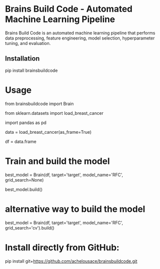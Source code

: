 # Brains Build Code - Automated Machine Learning Pipeline

Brains Build Code is an automated machine learning pipeline that performs data preprocessing, feature engineering, model selection, hyperparameter tuning, and evaluation.

## Installation

pip install brainsbuildcode


# Usage

from brainsbuildcode import Brain

from sklearn.datasets import load_breast_cancer

import pandas as pd

data = load_breast_cancer(as_frame=True)

df = data.frame

# Train and build the model

best_model = Brain(df, target='target', model_name='RFC', grid_search=None)

best_model.build()

# alternative way to build the model

best_model = Brain(df, target='target', model_name='RFC', grid_search='cv').build()


# Install directly from GitHub:

pip install git+https://github.com/achelousace/brainsbuildcode.git
